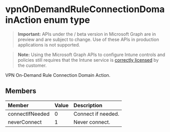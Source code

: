 ﻿# vpnOnDemandRuleConnectionDomainAction enum type

> **Important:** APIs under the / beta version in Microsoft Graph are in preview and are subject to change. Use of these APIs in production applications is not supported.

> **Note:** Using the Microsoft Graph APIs to configure Intune controls and policies still requires that the Intune service is [correctly licensed](https://go.microsoft.com/fwlink/?linkid=839381) by the customer.

VPN On-Demand Rule Connection Domain Action.
## Members
|Member|Value|Description|
|:---|:---|:---|
|connectIfNeeded|0|Connect if needed.|
|neverConnect|1|Never connect.|






